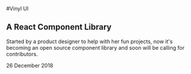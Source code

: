 
#Vinyl UI 
## A React Component Library

Started by a product designer to help with her fun projects, now it's becoming an open source component library and soon will be calling for contributors.

26 December 2018

